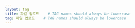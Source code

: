 ```yaml
---
layout: tag
title: 파일 업로드    # TAG names should always be lowercase
tag: 파일 업로드    # TAG names should always be lowercase
---
```

